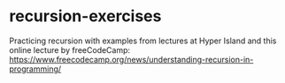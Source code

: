 # recursion-exercises

Practicing recursion with examples from lectures at Hyper Island and this online lecture by freeCodeCamp: https://www.freecodecamp.org/news/understanding-recursion-in-programming/
